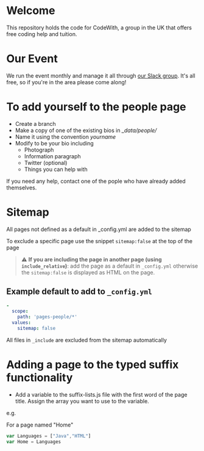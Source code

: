 # Welcome
This repository holds the code for CodeWith, a group in the UK that offers free coding help and tuition.

# Our Event
We run the event monthly and manage it all through 
[our Slack group](https://www.slack.com/).
It's all free, so if you're in the area please come along!

# To add yourself to the people page

* Create a branch
* Make a copy of one of the existing bios in *_data/people/*
* Name it using the convention *yourname* 
* Modify to be your bio including
    * Photograph
    * Information paragraph
    * Twitter (optional)
    * Things you can help with

If you need any help, contact one of the pople who have already added themselves.

# Sitemap
All pages not defined as a default in _config.yml are added to the sitemap

To exclude a specific page use the snippet `sitemap:false` at the top of the page

> :warning: **If you are including the page in another page (using `include_relative`)**: add the page as a default in `_config.yml` otherwise the `sitemap:false` is displayed as HTML on the page.

## Example default to add to `_config.yml`
```yml
-
  scope:
    path: 'pages-people/*'
  values:
    sitemap: false
```

All files in `_include` are excluded from the sitemap automatically
# Adding a page to the typed suffix functionality
* Add a variable to the suffix-lists.js file with the first word of the page title. Assign the array you want to use to the variable. 

e.g. 

For a page named "Home"

```javascript
var Languages = ["Java","HTML"]
var Home = Languages
```
